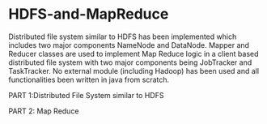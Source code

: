 # HDFS-and-MapReduce

Distributed file system similar to HDFS has been implemented which includes two major components NameNode and DataNode.
Mapper and Reducer classes are used to implement Map Reduce logic in a client based distributed file system with two major components being JobTracker and TaskTracker.
No external module (including Hadoop) has been used and all functionalities been written in java from scratch.

PART 1:Distributed File System similar to HDFS

PART 2: Map Reduce

